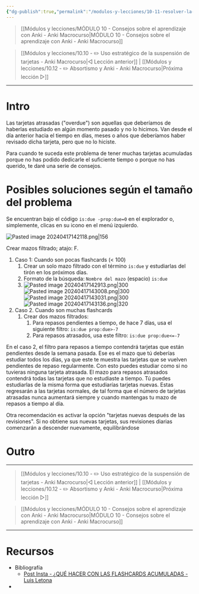 ```yaml
---
{"dg-publish":true,"permalink":"/modulos-y-lecciones/10-11-resolver-la-acumulacion-de-tarjetas-en-un-mazo-anki-macrocurso/","noteIcon":""}
---
```



> [[Módulos y lecciones/MÓDULO 10 - Consejos sobre el aprendizaje con Anki - Anki Macrocurso\|MÓDULO 10 - Consejos sobre el aprendizaje con Anki - Anki Macrocurso]]

> [[Módulos y lecciones/10.10 - ✏️ Uso estratégico de la suspensión de tarjetas - Anki Macrocurso\|◁ Lección anterior]] | [[Módulos y lecciones/10.12 - ✏️ Absortismo y Anki - Anki Macrocurso\|Próxima lección ▷]]

---

# Intro
Las tarjetas atrasadas ("overdue") son aquellas que deberíamos de haberlas estudiado en algún momento pasado y no lo hicimos. Van desde el día anterior hacia el tiempo en días, meses o años que deberíamos haber revisado dicha tarjeta, pero que no lo hiciste.

Para cuando te suceda este problema de tener muchas tarjetas acumuladas porque no has podido dedicarle el suficiente tiempo o porque no has querido, te daré una serie de consejos.

# Posibles soluciones según el tamaño del problema
Se encuentran bajo el código `is:due -prop:due=0` en el explorador o, simplemente, clicas en su icono en el menú izquierdo.

![Pasted image 20240417142118.png|156](/img/user/ANEXOS/Pasted%20image%2020240417142118.png)

Crear mazos filtrado; atajo: F.

1. Caso 1: Cuando son pocas flashcards (< 100)
	1. Crear un solo mazo filtrado con el término `is:due` y estudiarlas del tirón en los próximos días.
	2. Formato de la búsqueda: `Nombre del mazo` (espacio) `is:due`
	3. ![Pasted image 20240417142913.png|300](/img/user/ANEXOS/Pasted%20image%2020240417142913.png) ![Pasted image 20240417143008.png|300](/img/user/ANEXOS/Pasted%20image%2020240417143008.png) ![Pasted image 20240417143031.png|300](/img/user/ANEXOS/Pasted%20image%2020240417143031.png) ![Pasted image 20240417143136.png|320](/img/user/ANEXOS/Pasted%20image%2020240417143136.png)
2. Caso 2. Cuando son muchas flashcards
	1. Crear dos mazos filtrados:
		1. Para repasos pendientes a tiempo, de hace 7 días, usa el siguiente filtro: `is:due prop:due>-7`
		2. Para repasos atrasados, usa este filtro: `is:due prop:due<=-7`

En el caso 2, el filtro para repasos a tiempo contendrá tarjetas que están pendientes desde la semana pasada. Ese es el mazo que tú deberías estudiar todos los días, ya que este te muestra las tarjetas que se vuelven pendientes de repaso regularmente. Con esto puedes estudiar como si no tuvieras ninguna tarjeta atrasada. El mazo para repasos atrasados contendrá todas las tarjetas que no estudiaste a tiempo. Tú puedes estudiarlas de la misma forma que estudiarías tarjetas nuevas. Estas regresarán a las tarjetas normales, de tal forma que el número de tarjetas atrasadas nunca aumentará siempre y cuando mantengas tu mazo de repasos a tiempo al día.

Otra recomendación es activar la opción "tarjetas nuevas después de las revisiones". Si no obtiene sus nuevas tarjetas, sus revisiones diarias comenzarán a descender nuevamente, equilibrándose

# Outro

---

> [[Módulos y lecciones/10.10 - ✏️ Uso estratégico de la suspensión de tarjetas - Anki Macrocurso\|◁ Lección anterior]] | [[Módulos y lecciones/10.12 - ✏️ Absortismo y Anki - Anki Macrocurso\|Próxima lección ▷]]

> [[Módulos y lecciones/MÓDULO 10 - Consejos sobre el aprendizaje con Anki - Anki Macrocurso\|MÓDULO 10 - Consejos sobre el aprendizaje con Anki - Anki Macrocurso]]

---

# Recursos
- Bibliografía
	- [Post Insta - ¿QUÉ HACER CON LAS FLASHCARDS ACUMULADAS - Luis Letona](https://www.instagram.com/p/CfFaAjupbKJ/?hl=es&img_index=10)
- 